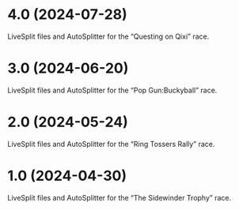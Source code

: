 # 4.0 (2024-07-28)

LiveSplit files and AutoSplitter for the “Questing on Qixi” race.

# 3.0 (2024-06-20)

LiveSplit files and AutoSplitter for the “Pop Gun:Buckyball” race.

# 2.0 (2024-05-24)

LiveSplit files and AutoSplitter for the “Ring Tossers Rally” race.

# 1.0 (2024-04-30)

LiveSplit files and AutoSplitter for the “The Sidewinder Trophy” race.
